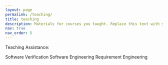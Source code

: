 ```yaml
---
layout: page
permalink: /teaching/
title: teaching
description: Materials for courses you taught. Replace this text with your description.
nav: true
nav_order: 5
---
```


Teaching Assistance:

Software Verification
Software Engineering 
Requirement Engineering
